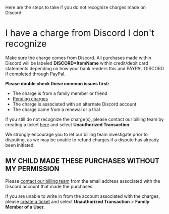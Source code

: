 <p><span style="font-weight: 400;">Here are the steps to take if you do not recognize charges made on Discord:</span></p>
<h1><span style="font-weight: 400;">I have a charge from Discord I don't recognize</span></h1>
<p><span style="font-weight: 400;">Make sure the charge comes from Discord. All purchases made within Discord will be labeled <strong>DISCORD*ItemName</strong> within credit/debit card statements depending on how your bank renders this and PAYPAL DISCORD if completed through PayPal.</span></p>
<p><strong>Please double check these common issues first:</strong></p>
<ul>
    <li><span style="font-weight: 400;">The charge is from a family member or friend</span></li>
    <li><a href="https://support.discord.com/hc/en-us/articles/360030834111" target="_blank" rel="noopener"><span style="font-weight: 400;">Pending charges</span></a></li>
    <li><span style="font-weight: 400;">The charge is associated with an alternate Discord account</span></li>
    <li><span style="font-weight: 400;">The charge came from a renewal or a trial</span></li>
</ul>
<p><span style="font-weight: 400;">If you still do not recognize the charge(s), please contact our billing team by creating a ticket <a href="https://support.discord.com/hc/requests/new?ticket_form_id=360000118612" target="_blank" rel="noopener">here</a> </span><span style="font-weight: 400;">and select <strong>Unauthorized Transaction.</strong></span></p>
<p><span style="font-weight: 400;">We strongly encourage you to let our billing team investigate prior to disputing, as we may be unable to refund charges if a dispute has already been initiated.</span></p>
<h2>MY CHILD MADE THESE PURCHASES WITHOUT MY PERMISSION</h2>
<p><span style="font-weight: 400;">Please <a href="https://support.discord.com/hc/en-us/requests/new?ticket_form_id=360000118612" target="_blank" rel="noopener">contact our billing team</a></span><span style="font-weight: 400;"> from the email address associated with the Discord account that made the purchases. </span></p>
<p><span style="font-weight: 400;">If you are unable to write in from the account associated with the charges, please <a href="https://support.discord.com/hc/en-us/requests/new?ticket_form_id=360000118612" target="_blank" rel="noopener">create a ticket</a></span><span style="font-weight: 400;"> and select <strong>Unauthorized Transaction</strong> &gt; <strong>Family Member of a User.</strong></span></p>